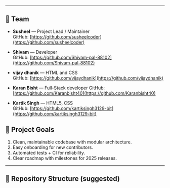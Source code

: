 
---
## 👥 Team
- **Susheel** — Project Lead / Maintainer  
  GitHub: [https://github.com/susheelcoder](https://github.com/susheelcoder)

- **Shivam** — Developer  
  GitHub: [https://github.com/Shivam-pal-88102](https://github.com/Shivam-pal-88102)

- **vijay dhanik** — HTML and CSS  
  GitHub: [https://github.com/vijaydhanik](https://github.com/vijaydhanik)



- **Karan Bisht** — Full-Stack developer 
    GitHub: [https://github.com/Karanbisht40](https://github.com/Karanbisht40)

- **Kartik Singh** — HTML5, CSS  
  GitHub: [https://github.com/kartiksingh3129-bit](https://github.com/kartiksingh3129-bit)



## 🧭 Project Goals
1. Clean, maintainable codebase with modular architecture.  
2. Easy onboarding for new contributors.  
3. Automated tests + CI for reliability.  
4. Clear roadmap with milestones for 2025 releases.

---
## 📁 Repository Structure (suggested)

